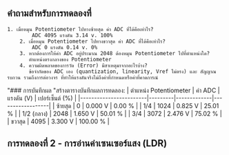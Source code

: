 ## คำถามสำหรับการทดลองที่

```
1. เมื่อหมุน Potentiometer ไปทางซ้ายสุด ค่า ADC ที่ได้คือเท่าไร?
        ADC 4095 แรงดัน 3.14 v. 100%
    2. เมื่อหมุน Potentiometer ไปทางขวาสุด ค่า ADC ที่ได้คือเท่าไร?
        ADC 0 แรงดัน 0.14 v. 0%
    3. หากต้องการให้ค่า ADC อยู่ประมาณ 2048 ต้องหมุน Potentiometer ไปที่ตำแหน่งใด?
       ตำแหน่งตรงกลางของ Potentiometer
    4. ความผิดพลาดของการวัด (Error) มีสาเหตุมาจากอะไรบ้าง?
       ข้อจำกัดของ ADC เอง (quantization, linearity, Vref ไม่ตรง) และ สัญญาณรบกวน รวมถึงการต่อวงจร ที่ทำให้แรงดันจริงไม่ถึงค่าที่กำหนดหรือค่าที่คาดการณ์
```
  "### การบันทึกผล
    "สร้างตารางบันทึกผลการทดลอง:
   | ตำแหน่ง Potentiometer | ค่า ADC | แรงดัน (V) | เปอร์เซ็นต์ (%) |
|------------------------|---------|-------------|------------------|
| ซ้ายสุด               | 0       | 0.000 V     | 0.00 %           |
| 1/4                   | 1024    | 0.825 V     | 25.01 %          |
| 1/2 (กลาง)            | 2048    | 1.650 V     | 50.01 %          |
| 3/4                   | 3072    | 2.476 V     | 75.02 %          |
| ขวาสุด                | 4095    | 3.300 V     | 100.00 %         |


## การทดลองที่ 2 - การอ่านค่าเซนเซอร์แสง (LDR)

